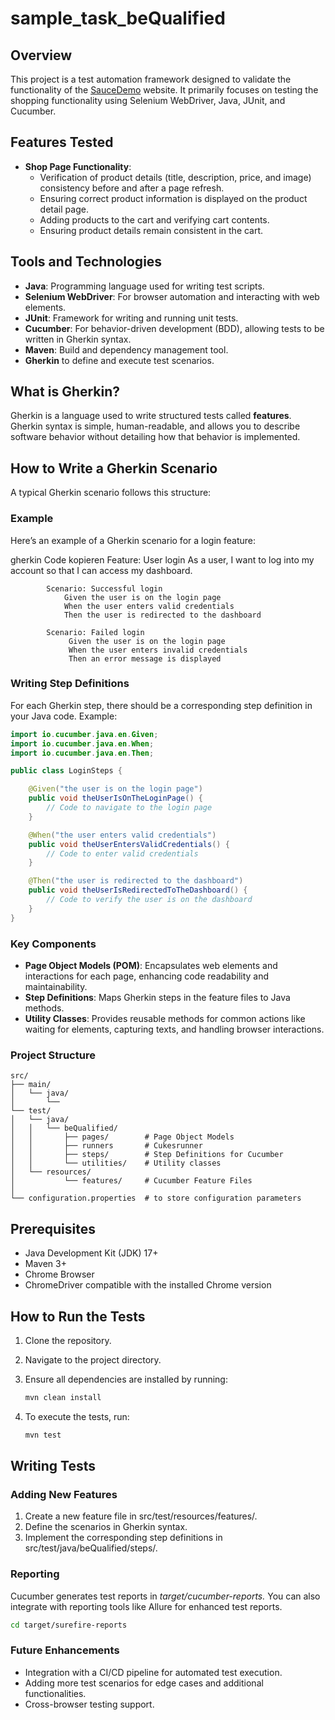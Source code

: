 ﻿# sample_task_beQualified
## Overview

This project is a test automation framework designed to validate the functionality of the [SauceDemo](https://www.saucedemo.com/) website. It primarily focuses on testing the shopping functionality using Selenium WebDriver, Java, JUnit, and Cucumber.

## Features Tested

- **Shop Page Functionality**:
    - Verification of product details (title, description, price, and image) consistency before and after a page refresh.
    - Ensuring correct product information is displayed on the product detail page.
    - Adding products to the cart and verifying cart contents.
    - Ensuring product details remain consistent in the cart.

## Tools and Technologies

- **Java**: Programming language used for writing test scripts.
- **Selenium WebDriver**: For browser automation and interacting with web elements.
- **JUnit**: Framework for writing and running unit tests.
- **Cucumber**: For behavior-driven development (BDD), allowing tests to be written in Gherkin syntax.
- **Maven**: Build and dependency management tool.
- **Gherkin** to define and execute test scenarios.

## What is Gherkin?

Gherkin is a language used to write structured tests called **features**. Gherkin syntax is simple, human-readable, and allows you to describe software behavior without detailing how that behavior is implemented.

## How to Write a Gherkin Scenario

A typical Gherkin scenario follows this structure:


### Example
Here’s an example of a Gherkin scenario for a login feature:

gherkin
    Code kopieren
    Feature: User login As a user, I want to log into my account so that I can access my dashboard.
```gherkin
        Scenario: Successful login
            Given the user is on the login page
            When the user enters valid credentials
            Then the user is redirected to the dashboard
    
        Scenario: Failed login
             Given the user is on the login page
             When the user enters invalid credentials
             Then an error message is displayed

```

### Writing Step Definitions
For each Gherkin step, there should be a corresponding step definition in your Java code. Example:

```java
import io.cucumber.java.en.Given;
import io.cucumber.java.en.When;
import io.cucumber.java.en.Then;

public class LoginSteps {

    @Given("the user is on the login page")
    public void theUserIsOnTheLoginPage() {
        // Code to navigate to the login page
    }

    @When("the user enters valid credentials")
    public void theUserEntersValidCredentials() {
        // Code to enter valid credentials
    }

    @Then("the user is redirected to the dashboard")
    public void theUserIsRedirectedToTheDashboard() {
        // Code to verify the user is on the dashboard
    }
}
```

### Key Components

- **Page Object Models (POM)**: Encapsulates web elements and interactions for each page, enhancing code readability and maintainability.
- **Step Definitions**: Maps Gherkin steps in the feature files to Java methods.
- **Utility Classes**: Provides reusable methods for common actions like waiting for elements, capturing texts, and handling browser interactions.


### Project Structure

    src/
    ├── main/
    │   └── java/
    │       └── 
    └── test/
    │   └── java/
    │   │   └── beQualified/
    │   │       ├── pages/        # Page Object Models
    │   │       ├── runners       # Cukesrunner
    │   │       ├── steps/        # Step Definitions for Cucumber
    │   │       └── utilities/    # Utility classes
    │   └── resources/
    │           └── features/     # Cucumber Feature Files
    │   
    └── configuration.properties  # to store configuration parameters  


## Prerequisites

- Java Development Kit (JDK) 17+
- Maven 3+
- Chrome Browser
- ChromeDriver compatible with the installed Chrome version

## How to Run the Tests

1. Clone the repository.
2. Navigate to the project directory.
3. Ensure all dependencies are installed by running:
     ```bash
   mvn clean install
4. To execute the tests, run:
 
    ```bash
    mvn test

## Writing Tests
### Adding New Features

1. Create a new feature file in src/test/resources/features/.
2. Define the scenarios in Gherkin syntax.
3. Implement the corresponding step definitions in src/test/java/beQualified/steps/.

### Reporting

Cucumber generates test reports in  *target/cucumber-reports.* You can also integrate with reporting tools like Allure for enhanced test reports.

```bash
cd target/surefire-reports

```
###  Future Enhancements
- Integration with a CI/CD pipeline for automated test execution.
- Adding more test scenarios for edge cases and additional functionalities.
- Cross-browser testing support.
